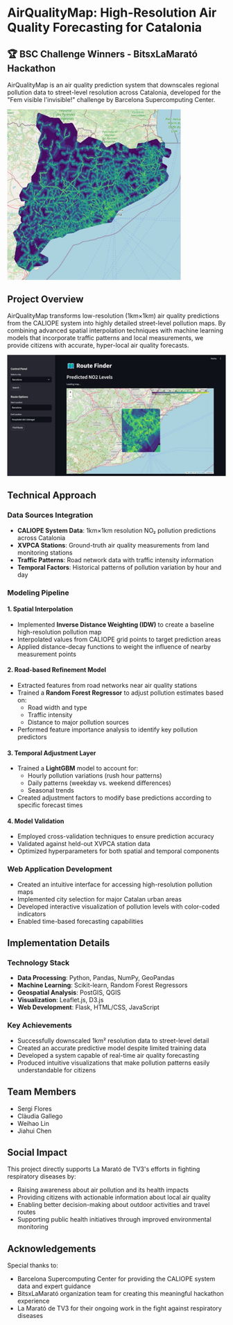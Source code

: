 # AirQualityMap: High-Resolution Air Quality Forecasting for Catalonia

## 🏆 BSC Challenge Winners - BitsxLaMarató Hackathon

AirQualityMap is an air quality prediction system that downscales regional pollution data to street-level resolution across Catalonia, developed for the "Fem visible l'invisible!" challenge by Barcelona Supercomputing Center.

<img src="/img/photo1.jpg" alt="Catalonia Air Quality Map" width="400"/>

## Project Overview

AirQualityMap transforms low-resolution (1km×1km) air quality predictions from the CALIOPE system into highly detailed street-level pollution maps. By combining advanced spatial interpolation techniques with machine learning models that incorporate traffic patterns and local measurements, we provide citizens with accurate, hyper-local air quality forecasts.

<img src="/img/photo2.jpg" alt="Catalonia Air Quality Map" width="700"/>

## Technical Approach

### Data Sources Integration
- **CALIOPE System Data**: 1km×1km resolution NO₂ pollution predictions across Catalonia
- **XVPCA Stations**: Ground-truth air quality measurements from land monitoring stations
- **Traffic Patterns**: Road network data with traffic intensity information
- **Temporal Factors**: Historical patterns of pollution variation by hour and day

### Modeling Pipeline

#### 1. Spatial Interpolation
- Implemented **Inverse Distance Weighting (IDW)** to create a baseline high-resolution pollution map
- Interpolated values from CALIOPE grid points to target prediction areas
- Applied distance-decay functions to weight the influence of nearby measurement points

#### 2. Road-based Refinement Model
- Extracted features from road networks near air quality stations
- Trained a **Random Forest Regressor** to adjust pollution estimates based on:
  - Road width and type
  - Traffic intensity
  - Distance to major pollution sources
- Performed feature importance analysis to identify key pollution predictors

#### 3. Temporal Adjustment Layer
- Trained a **LightGBM** model to account for:
  - Hourly pollution variations (rush hour patterns)
  - Daily patterns (weekday vs. weekend differences)
  - Seasonal trends
- Created adjustment factors to modify base predictions according to specific forecast times

#### 4. Model Validation
- Employed cross-validation techniques to ensure prediction accuracy
- Validated against held-out XVPCA station data
- Optimized hyperparameters for both spatial and temporal components

### Web Application Development
- Created an intuitive interface for accessing high-resolution pollution maps
- Implemented city selection for major Catalan urban areas
- Developed interactive visualization of pollution levels with color-coded indicators
- Enabled time-based forecasting capabilities

## Implementation Details

### Technology Stack
- **Data Processing**: Python, Pandas, NumPy, GeoPandas
- **Machine Learning**: Scikit-learn, Random Forest Regressors
- **Geospatial Analysis**: PostGIS, QGIS
- **Visualization**: Leaflet.js, D3.js
- **Web Development**: Flask, HTML/CSS, JavaScript

### Key Achievements
- Successfully downscaled 1km² resolution data to street-level detail
- Created an accurate predictive model despite limited training data
- Developed a system capable of real-time air quality forecasting
- Produced intuitive visualizations that make pollution patterns easily understandable for citizens

## Team Members
- Sergi Flores
- Clàudia Gallego
- Weihao Lin
- Jiahui Chen

## Social Impact

This project directly supports La Marató de TV3's efforts in fighting respiratory diseases by:
- Raising awareness about air pollution and its health impacts
- Providing citizens with actionable information about local air quality
- Enabling better decision-making about outdoor activities and travel routes
- Supporting public health initiatives through improved environmental monitoring

## Acknowledgements

Special thanks to:
- Barcelona Supercomputing Center for providing the CALIOPE system data and expert guidance
- BitsxLaMarató organization team for creating this meaningful hackathon experience
- La Marató de TV3 for their ongoing work in the fight against respiratory diseases
